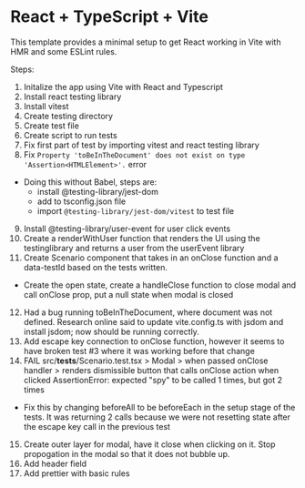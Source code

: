 # React + TypeScript + Vite

This template provides a minimal setup to get React working in Vite with HMR and some ESLint rules.

Steps: 

1. Initalize the app using Vite with React and Typescript
2. Install react testing library
3. Install vitest
4. Create testing directory
5. Create test file
6. Create script to run tests
7. Fix first part of test by importing vitest and react testing library
8. Fix ``` Property 'toBeInTheDocument' does not exist on type 'Assertion<HTMLElement>'. ``` error
  - Doing this without Babel, steps are:
    - install @testing-library/jest-dom
    - add to tsconfig.json file
    - import ```@testing-library/jest-dom/vitest``` to test file
9. Install @testing-library/user-event for user click events
10. Create a renderWithUser function that renders the UI using the testinglibrary and returns a user from the userEvent library
11. Create Scenario component that takes in an onClose function and a data-testId based on the tests written.
  - Create the open state, create a handleClose function to close modal and call onClose prop, put a null state when modal is closed
12. Had a bug running toBeInTheDocument, where document was not defined. Research online said to update vite.config.ts with jsdom and install jsdom; now should be running correctly.
13. Add escape key connection to onClose function, however it seems to have broken test #3 where it was working before that change
14.  FAIL  src/__tests__/Scenario.test.tsx > Modal > when passed onClose handler > renders dismissible button that calls onClose action when clicked
AssertionError: expected "spy" to be called 1 times, but got 2 times
 - Fix this by changing beforeAll to be beforeEach in the setup stage of the tests. It was returning 2 calls because we were not resetting state after the escape key call in the previous test
 15. Create outer layer for modal, have it close when clicking on it. Stop propogation in the modal so that it does not bubble up.
 16. Add header field
 17. Add prettier with basic rules
